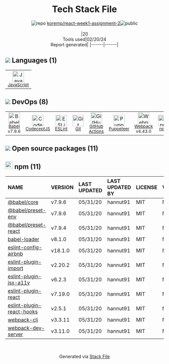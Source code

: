 <!--
&lt;--- Readme.md Snippet without images Start ---&gt;
## Tech Stack
koremp/react-week1-assignment-2 is built on the following main stack:

- [JavaScript](https://developer.mozilla.org/en-US/docs/Web/JavaScript) – Languages
- [Babel](http://babeljs.io/) – JavaScript Compilers
- [CodeceptJS](https://codecept.io/) – Javascript Testing Framework
- [ESLint](http://eslint.org/) – Code Review
- [GitHub Actions](https://github.com/features/actions) – Continuous Integration
- [Puppeteer](https://github.com/GoogleChrome/puppeteer) – Headless Browsers
- [Webpack](http://webpack.js.org) – JS Build Tools / JS Task Runners

Full tech stack [here](/techstack.md)

&lt;--- Readme.md Snippet without images End ---&gt;

&lt;--- Readme.md Snippet with images Start ---&gt;
## Tech Stack
koremp/react-week1-assignment-2 is built on the following main stack:

- <img width='25' height='25' src='https://img.stackshare.io/service/1209/javascript.jpeg' alt='JavaScript'/> [JavaScript](https://developer.mozilla.org/en-US/docs/Web/JavaScript) – Languages
- <img width='25' height='25' src='https://img.stackshare.io/service/2739/-1wfGjNw.png' alt='Babel'/> [Babel](http://babeljs.io/) – JavaScript Compilers
- <img width='25' height='25' src='https://img.stackshare.io/service/9206/fvURKfvJ_400x400.png' alt='CodeceptJS'/> [CodeceptJS](https://codecept.io/) – Javascript Testing Framework
- <img width='25' height='25' src='https://img.stackshare.io/service/3337/Q4L7Jncy.jpg' alt='ESLint'/> [ESLint](http://eslint.org/) – Code Review
- <img width='25' height='25' src='https://img.stackshare.io/service/11563/actions.png' alt='GitHub Actions'/> [GitHub Actions](https://github.com/features/actions) – Continuous Integration
- <img width='25' height='25' src='https://img.stackshare.io/service/7553/puppeteer.png' alt='Puppeteer'/> [Puppeteer](https://github.com/GoogleChrome/puppeteer) – Headless Browsers
- <img width='25' height='25' src='https://img.stackshare.io/service/1682/IMG_4636.PNG' alt='Webpack'/> [Webpack](http://webpack.js.org) – JS Build Tools / JS Task Runners

Full tech stack [here](/techstack.md)

&lt;--- Readme.md Snippet with images End ---&gt;
-->
<div align="center">

# Tech Stack File
![](https://img.stackshare.io/repo.svg "repo") [koremp/react-week1-assignment-2](https://github.com/koremp/react-week1-assignment-2)![](https://img.stackshare.io/public_badge.svg "public")
<br/><br/>
|20<br/>Tools used|02/20/24 <br/>Report generated|
|------|------|
</div>

## <img src='https://img.stackshare.io/languages.svg'/> Languages (1)
<table><tr>
  <td align='center'>
  <img width='36' height='36' src='https://img.stackshare.io/service/1209/javascript.jpeg' alt='JavaScript'>
  <br>
  <sub><a href="https://developer.mozilla.org/en-US/docs/Web/JavaScript">JavaScript</a></sub>
  <br>
  <sub></sub>
</td>

</tr>
</table>

## <img src='https://img.stackshare.io/devops.svg'/> DevOps (8)
<table><tr>
  <td align='center'>
  <img width='36' height='36' src='https://img.stackshare.io/service/2739/-1wfGjNw.png' alt='Babel'>
  <br>
  <sub><a href="http://babeljs.io/">Babel</a></sub>
  <br>
  <sub>v7.9.6</sub>
</td>

<td align='center'>
  <img width='36' height='36' src='https://img.stackshare.io/service/9206/fvURKfvJ_400x400.png' alt='CodeceptJS'>
  <br>
  <sub><a href="https://codecept.io/">CodeceptJS</a></sub>
  <br>
  <sub></sub>
</td>

<td align='center'>
  <img width='36' height='36' src='https://img.stackshare.io/service/3337/Q4L7Jncy.jpg' alt='ESLint'>
  <br>
  <sub><a href="http://eslint.org/">ESLint</a></sub>
  <br>
  <sub></sub>
</td>

<td align='center'>
  <img width='36' height='36' src='https://img.stackshare.io/service/1046/git.png' alt='Git'>
  <br>
  <sub><a href="http://git-scm.com/">Git</a></sub>
  <br>
  <sub></sub>
</td>

<td align='center'>
  <img width='36' height='36' src='https://img.stackshare.io/service/11563/actions.png' alt='GitHub Actions'>
  <br>
  <sub><a href="https://github.com/features/actions">GitHub Actions</a></sub>
  <br>
  <sub></sub>
</td>

<td align='center'>
  <img width='36' height='36' src='https://img.stackshare.io/service/7553/puppeteer.png' alt='Puppeteer'>
  <br>
  <sub><a href="https://github.com/GoogleChrome/puppeteer">Puppeteer</a></sub>
  <br>
  <sub></sub>
</td>

<td align='center'>
  <img width='36' height='36' src='https://img.stackshare.io/service/1682/IMG_4636.PNG' alt='Webpack'>
  <br>
  <sub><a href="http://webpack.js.org">Webpack</a></sub>
  <br>
  <sub>v4.43.0</sub>
</td>

<td align='center'>
  <img width='36' height='36' src='https://img.stackshare.io/service/1120/lejvzrnlpb308aftn31u.png' alt='npm'>
  <br>
  <sub><a href="https://www.npmjs.com/">npm</a></sub>
  <br>
  <sub></sub>
</td>

</tr>
</table>


## <img src='https://img.stackshare.io/group.svg' /> Open source packages (11)</h2>

## <img width='24' height='24' src='https://img.stackshare.io/service/1120/lejvzrnlpb308aftn31u.png'/> npm (11)

|NAME|VERSION|LAST UPDATED|LAST UPDATED BY|LICENSE|VULNERABILITIES|
|:------|:------|:------|:------|:------|:------|
|[@babel/core](https://www.npmjs.com/@babel/core)|v7.9.6|05/31/20|hannut91 |MIT|N/A|
|[@babel/preset-env](https://www.npmjs.com/@babel/preset-env)|v7.9.6|05/31/20|hannut91 |MIT|N/A|
|[@babel/preset-react](https://www.npmjs.com/@babel/preset-react)|v7.9.4|05/31/20|hannut91 |MIT|N/A|
|[babel-loader](https://www.npmjs.com/babel-loader)|v8.1.0|05/31/20|hannut91 |MIT|N/A|
|[eslint-config-airbnb](https://www.npmjs.com/eslint-config-airbnb)|v18.1.0|05/31/20|hannut91 |MIT|N/A|
|[eslint-plugin-import](https://www.npmjs.com/eslint-plugin-import)|v2.20.2|05/31/20|hannut91 |MIT|N/A|
|[eslint-plugin-jsx-a11y](https://www.npmjs.com/eslint-plugin-jsx-a11y)|v6.2.3|05/31/20|hannut91 |MIT|N/A|
|[eslint-plugin-react](https://www.npmjs.com/eslint-plugin-react)|v7.19.0|05/31/20|hannut91 |MIT|N/A|
|[eslint-plugin-react-hooks](https://www.npmjs.com/eslint-plugin-react-hooks)|v2.5.1|05/31/20|hannut91 |MIT|N/A|
|[webpack-cli](https://www.npmjs.com/webpack-cli)|v3.3.11|05/31/20|hannut91 |MIT|N/A|
|[webpack-dev-server](https://www.npmjs.com/webpack-dev-server)|v3.11.0|05/31/20|hannut91 |MIT|N/A|

<br/>
<div align='center'>

Generated via [Stack File](https://github.com/marketplace/stack-file)

